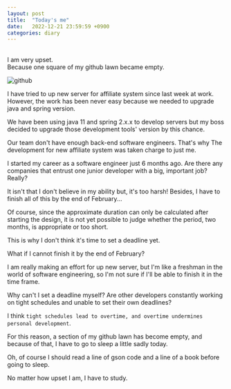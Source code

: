 ```yaml
---
layout: post
title:  "Today's me"
date:   2022-12-21 23:59:59 +0900
categories: diary
---
```

<br>
I am very upset.<br>
Because one square of my github lawn became empty. <br>

![github](https://user-images.githubusercontent.com/120941926/208955967-b527cbb6-a2db-4632-a0db-d6f0dbb89606.png)

I have tried to up new server for affiliate system since last week at work.
However, the work has been never easy 
because we needed to upgrade java and spring version. <br>

We have been using java 11 and spring 2.x.x to develop servers
but my boss decided to upgrade those development tools' version by this chance. <br>

Our team don't have enough back-end software engineers.
That's why The development for new affiliate system was taken charge to just me. <br>

I started my career as a software engineer just 6 months ago.
Are there any companies that entrust one junior developer with a big, important job? Really? <br>

It isn't that I don't believe in my ability but, it's too harsh!
Besides, I have to finish all of this by the end of February... <br>

Of course, since the approximate duration can only be calculated after starting the design, 
it is not yet possible to judge whether the period, two months, is appropriate or too short. <br>

This is why I don't think it's time to set a deadline yet. <br>

What if I cannot finish it by the end of February? <br>

I am really making an effort for up new server,
but I'm like a freshman in the world of software engineering, 
so I'm not sure if I'll be able to finish it in the time frame. <br>

Why can't I set a deadline myself?
Are other developers constantly working on tight schedules and unable to set their own deadlines? <br>

I think `tight schedules lead to overtime, and overtime undermines personal development`. <br>

For this reason, a section of my github lawn has become empty, and because of that, 
I have to go to sleep a little sadly today. <br>

Oh, of course I should read a line of gson code and a line of a book before going to sleep. <br>

No matter how upset I am, I have to study.
